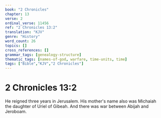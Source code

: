 ```yaml
---
book: "2 Chronicles"
chapter: 13
verse: 2
ordinal_verse: 11456
ref: "2 Chronicles 13:2"
translation: "KJV"
genre: "History"
word_count: 26
topics: []
cross_references: []
grammar_tags: [genealogy-structure]
thematic_tags: [names-of-god, warfare, time-units, time]
tags: ["Bible","KJV","2 Chronicles"]
---
```


# 2 Chronicles 13:2

He reigned three years in Jerusalem. His mother's name also was Michaiah the daughter of Uriel of Gibeah. And there was war between Abijah and Jeroboam.
